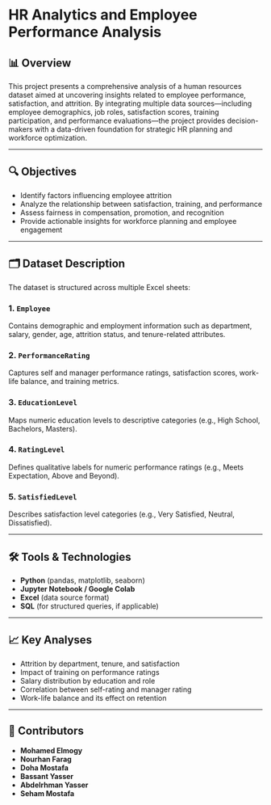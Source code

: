 # HR Analytics and Employee Performance Analysis

## 📊 Overview

This project presents a comprehensive analysis of a human resources dataset aimed at uncovering insights related to employee performance, satisfaction, and attrition. By integrating multiple data sources—including employee demographics, job roles, satisfaction scores, training participation, and performance evaluations—the project provides decision-makers with a data-driven foundation for strategic HR planning and workforce optimization.

---

## 🔍 Objectives

- Identify factors influencing employee attrition
- Analyze the relationship between satisfaction, training, and performance
- Assess fairness in compensation, promotion, and recognition
- Provide actionable insights for workforce planning and employee engagement

---

## 🗂️ Dataset Description

The dataset is structured across multiple Excel sheets:

### 1. `Employee`
Contains demographic and employment information such as department, salary, gender, age, attrition status, and tenure-related attributes.

### 2. `PerformanceRating`
Captures self and manager performance ratings, satisfaction scores, work-life balance, and training metrics.

### 3. `EducationLevel`
Maps numeric education levels to descriptive categories (e.g., High School, Bachelors, Masters).

### 4. `RatingLevel`
Defines qualitative labels for numeric performance ratings (e.g., Meets Expectation, Above and Beyond).

### 5. `SatisfiedLevel`
Describes satisfaction level categories (e.g., Very Satisfied, Neutral, Dissatisfied).

---

## 🛠️ Tools & Technologies

- **Python** (pandas, matplotlib, seaborn)
- **Jupyter Notebook / Google Colab**
- **Excel** (data source format)
- **SQL** (for structured queries, if applicable)

---

## 📈 Key Analyses

- Attrition by department, tenure, and satisfaction
- Impact of training on performance ratings
- Salary distribution by education and role
- Correlation between self-rating and manager rating
- Work-life balance and its effect on retention

---

## 👥 Contributors
- **Mohamed Elmogy** 
- **Nourhan Farag** 
- **Doha Mostafa** 
- **Bassant Yasser**
- **Abdelrhman Yasser**
- **Seham Mostafa**

